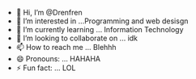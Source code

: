 - 👋 Hi, I’m @Drenfren
- 👀 I’m interested in ...Programming and web desisgn
- 🌱 I’m currently learning ... Information Technology
- 💞️ I’m looking to collaborate on ... idk
- 📫 How to reach me ... Blehhh
- 😄 Pronouns: ... HAHAHA
- ⚡ Fun fact: ... LOL

<!---
Drenfren/Drenfren is a ✨ special ✨ repository because its `README.md` (this file) appears on your GitHub profile.
You can click the Preview link to take a look at your changes.
--->

